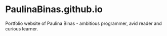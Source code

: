 # PaulinaBinas.github.io
Portfolio website of Paulina Binas - ambitious programmer, avid reader and curious learner.
